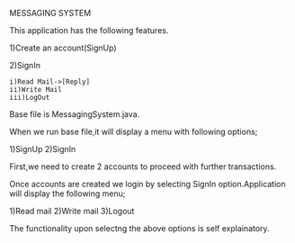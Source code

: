 MESSAGING SYSTEM

This application has the following features.

1)Create an account(SignUp)

2)SignIn

    i)Read Mail->[Reply]    
    ii)Write Mail
    iii)LogOut
    
Base file is MessagingSystem.java.

When we run base file,it will display a menu with following options;

1)SignUp
2)SignIn

First,we need to create 2 accounts to proceed with further transactions.

Once accounts are created we login by selecting SignIn option.Application will display the following menu;

1)Read mail
2)Write mail
3)Logout

The functionality upon selectng the above options is self explainatory.
